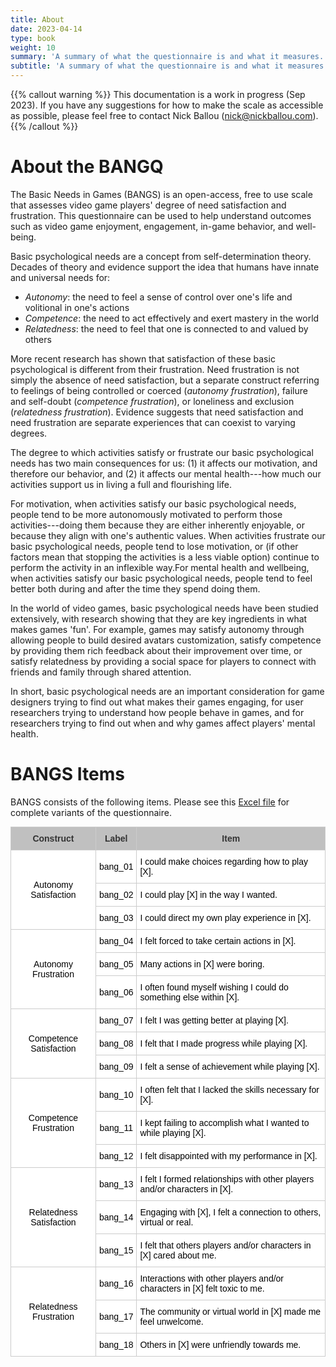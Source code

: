 ```yaml
---
title: About
date: 2023-04-14
type: book
weight: 10
summary: 'A summary of what the questionnaire is and what it measures.'
subtitle: 'A summary of what the questionnaire is and what it measures.'
---
```


{{% callout warning %}}
This documentation is a work in progress (Sep 2023). If you have any suggestions for how to make the scale as accessible as possible, please feel free to contact Nick Ballou (nick@nickballou.com).
{{% /callout %}}️

# About the BANGQ

The Basic Needs in Games (BANGS) is an open-access, free to use scale that assesses video game players' degree of need satisfaction and frustration. This questionnaire can be used to help understand outcomes such as video game enjoyment, engagement, in-game behavior, and well-being.

Basic psychological needs are a concept from self-determination theory. Decades of theory and evidence support the idea that humans have innate and universal needs for:

- *Autonomy*: the need to feel a sense of control over one's life and volitional in one's actions
- *Competence*: the need to act effectively and exert mastery in the world
- *Relatedness*: the need to feel that one is connected to and valued by others

More recent research has shown that satisfaction of these basic psychological is different from their frustration. Need frustration is not simply the absence of need satisfaction, but a separate construct referring to feelings of being controlled or coerced (*autonomy frustration*), failure and self-doubt (*competence frustration*), or loneliness and exclusion (*relatedness frustration*). Evidence suggests that need satisfaction and need frustration are separate experiences that can coexist to varying degrees.

The degree to which activities satisfy or frustrate our basic psychological needs has two main consequences for us: (1) it affects our motivation, and therefore our behavior, and (2) it affects our mental health---how much our activities support us in living a full and flourishing life.

For motivation, when activities satisfy our basic psychological needs, people tend to be more autonomously motivated to perform those activities---doing them because they are either inherently enjoyable, or because they align with one's authentic values. When activities frustrate our basic psychological needs, people tend to lose motivation, or (if other factors mean that stopping the activities is a less viable option) continue to perform the activity in an inflexible way.For mental health and wellbeing, when activities satisfy our basic psychological needs, people tend to feel better both during and after the time they spend doing them. 

In the world of video games, basic psychological needs have been studied extensively, with research showing that they are key ingredients in what makes games 'fun'. For example, games may satisfy autonomy through allowing people to build desired avatars customization, satisfy competence by providing them rich feedback about their improvement over time, or satisfy relatedness by providing a social space for players to connect with friends and family through shared attention.

In short, basic psychological needs are an important consideration for game designers trying to find out what makes their games engaging, for user researchers trying to understand how people behave in games, and for researchers trying to find out when and why games affect players' mental health. 

# BANGS Items

BANGS consists of the following items. Please see this [Excel file](https://nickballou.com/files/BANGS.xlsx) for complete variants of the questionnaire.

<style type="text/css">
.tg  {border-collapse:collapse;border-color:#ccc;border-spacing:0;margin:0px auto;}
.tg td{background-color:#fff;border-color:#ccc;border-style:solid;border-width:1px;color:#333;
  font-family:Arial, sans-serif;font-size:14px;overflow:hidden;padding:10px 5px;word-break:normal;}
.tg th{background-color:#f0f0f0;border-color:#ccc;border-style:solid;border-width:1px;color:#333;
  font-family:Arial, sans-serif;font-size:14px;font-weight:normal;overflow:hidden;padding:10px 5px;word-break:normal;}
.tg .tg-4gg8{color:rgba(0, 0, 0, 0.847);text-align:left;vertical-align:bottom}
.tg .tg-u1yq{background-color:#c0c0c0;font-weight:bold;text-align:center;vertical-align:top}
.tg .tg-nrix{text-align:center;vertical-align:middle}
</style>
<table class="tg">
<thead>
  <tr>
    <th class="tg-u1yq">Construct</th>
    <th class="tg-u1yq">Label</th>
    <th class="tg-u1yq">Item</th>
  </tr>
</thead>
<tbody>
  <tr>
    <td class="tg-nrix" rowspan="3"><span style="font-weight:400;font-style:normal;text-decoration:none;color:black">Autonomy Satisfaction</span></td>
    <td class="tg-nrix"><span style="font-weight:400;font-style:normal;text-decoration:none;color:black">bang_01</span></td>
    <td class="tg-4gg8"><span style="font-weight:400;font-style:normal;text-decoration:none;color:black">I could make choices regarding how to play [X].</span></td>
  </tr>
  <tr>
    <td class="tg-nrix"><span style="font-weight:400;font-style:normal;text-decoration:none;color:black">bang_02</span></td>
    <td class="tg-4gg8"><span style="font-weight:400;font-style:normal;text-decoration:none;color:black">I could play [X] in the way I wanted.</span></td>
  </tr>
  <tr>
    <td class="tg-nrix"><span style="font-weight:400;font-style:normal;text-decoration:none;color:black">bang_03</span></td>
    <td class="tg-4gg8"><span style="font-weight:400;font-style:normal;text-decoration:none;color:black">I could direct my own play experience in [X].</span> </td>
  </tr>
  <tr>
    <td class="tg-nrix" rowspan="3"><span style="font-weight:400;font-style:normal;text-decoration:none;color:black">Autonomy Frustration</span></td>
    <td class="tg-nrix"><span style="font-weight:400;font-style:normal;text-decoration:none;color:black">bang_04</span></td>
    <td class="tg-4gg8"><span style="font-weight:400;font-style:normal;text-decoration:none;color:black">I felt forced to take certain actions in [X].</span></td>
  </tr>
  <tr>
    <td class="tg-nrix"><span style="font-weight:400;font-style:normal;text-decoration:none;color:black">bang_05</span></td>
    <td class="tg-4gg8"><span style="font-weight:400;font-style:normal;text-decoration:none;color:black">Many actions in [X] were boring.</span></td>
  </tr>
  <tr>
    <td class="tg-nrix"><span style="font-weight:400;font-style:normal;text-decoration:none;color:black">bang_06</span></td>
    <td class="tg-4gg8"><span style="font-weight:400;font-style:normal;text-decoration:none;color:black">I often found myself wishing I could do something else within [X].</span></td>
  </tr>
  <tr>
    <td class="tg-nrix" rowspan="3"><span style="font-weight:400;font-style:normal;text-decoration:none;color:black">Competence Satisfaction</span></td>
    <td class="tg-nrix"><span style="font-weight:400;font-style:normal;text-decoration:none;color:black">bang_07</span></td>
    <td class="tg-4gg8"><span style="font-weight:400;font-style:normal;text-decoration:none;color:black">I felt I was getting better at playing [X].</span></td>
  </tr>
  <tr>
    <td class="tg-nrix"><span style="font-weight:400;font-style:normal;text-decoration:none;color:black">bang_08</span></td>
    <td class="tg-4gg8"><span style="font-weight:400;font-style:normal;text-decoration:none;color:black">I felt that I made progress while playing [X].</span></td>
  </tr>
  <tr>
    <td class="tg-nrix"><span style="font-weight:400;font-style:normal;text-decoration:none;color:black">bang_09</span></td>
    <td class="tg-4gg8"><span style="font-weight:400;font-style:normal;text-decoration:none;color:black">I felt a sense of achievement while playing [X].</span> </td>
  </tr>
  <tr>
    <td class="tg-nrix" rowspan="3"><span style="font-weight:400;font-style:normal;text-decoration:none;color:black">Competence Frustration</span></td>
    <td class="tg-nrix"><span style="font-weight:400;font-style:normal;text-decoration:none;color:black">bang_10</span></td>
    <td class="tg-4gg8"><span style="font-weight:400;font-style:normal;text-decoration:none;color:black">I often felt that I lacked the skills necessary for [X].</span></td>
  </tr>
  <tr>
    <td class="tg-nrix"><span style="font-weight:400;font-style:normal;text-decoration:none;color:black">bang_11</span></td>
    <td class="tg-4gg8"><span style="font-weight:400;font-style:normal;text-decoration:none;color:black">I kept failing to accomplish what I wanted to while playing [X].</span> </td>
  </tr>
  <tr>
    <td class="tg-nrix"><span style="font-weight:400;font-style:normal;text-decoration:none;color:black">bang_12</span></td>
    <td class="tg-4gg8"><span style="font-weight:400;font-style:normal;text-decoration:none;color:black">I felt disappointed with my performance in [X].</span> </td>
  </tr>
  <tr>
    <td class="tg-nrix" rowspan="3"><span style="font-weight:400;font-style:normal;text-decoration:none;color:black">Relatedness Satisfaction</span></td>
    <td class="tg-nrix"><span style="font-weight:400;font-style:normal;text-decoration:none;color:black">bang_13</span></td>
    <td class="tg-4gg8"><span style="font-weight:400;font-style:normal;text-decoration:none;color:black">I felt I formed relationships with other players and/or characters in [X].</span> </td>
  </tr>
  <tr>
    <td class="tg-nrix"><span style="font-weight:400;font-style:normal;text-decoration:none;color:black">bang_14</span></td>
    <td class="tg-4gg8"><span style="font-weight:400;font-style:normal;text-decoration:none;color:black">Engaging with [X], I felt a connection to others, virtual or real.</span></td>
  </tr>
  <tr>
    <td class="tg-nrix"><span style="font-weight:400;font-style:normal;text-decoration:none;color:black">bang_15</span></td>
    <td class="tg-4gg8"><span style="font-weight:400;font-style:normal;text-decoration:none;color:black">I felt that others players and/or characters in [X] cared about me.</span></td>
  </tr>
  <tr>
    <td class="tg-nrix" rowspan="3"><span style="font-weight:400;font-style:normal;text-decoration:none;color:black">Relatedness Frustration</span></td>
    <td class="tg-nrix"><span style="font-weight:400;font-style:normal;text-decoration:none;color:black">bang_16</span></td>
    <td class="tg-4gg8"><span style="font-weight:400;font-style:normal;text-decoration:none;color:black">Interactions with other players and/or characters in [X] felt toxic to me.</span></td>
  </tr>
  <tr>
    <td class="tg-nrix"><span style="font-weight:400;font-style:normal;text-decoration:none;color:black">bang_17</span></td>
    <td class="tg-4gg8"><span style="font-weight:400;font-style:normal;text-decoration:none;color:black">The community or virtual world in [X] made me feel unwelcome.</span></td>
  </tr>
  <tr>
    <td class="tg-nrix"><span style="font-weight:400;font-style:normal;text-decoration:none;color:black">bang_18</span></td>
    <td class="tg-4gg8"><span style="font-weight:400;font-style:normal;text-decoration:none;color:black">Others in [X] were unfriendly towards me.</span> </td>
  </tr>
</tbody>
</table>
